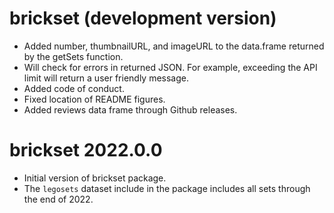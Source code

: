 # brickset (development version)

* Added number, thumbnailURL, and imageURL to the data.frame returned by the getSets function.
* Will check for errors in returned JSON. For example, exceeding the API limit will return a user friendly message.
* Added code of conduct.
* Fixed location of README figures.
* Added reviews data frame through Github releases. 

# brickset 2022.0.0

* Initial version of brickset package.
* The `legosets` dataset include in the package includes all sets through the end of 2022.
